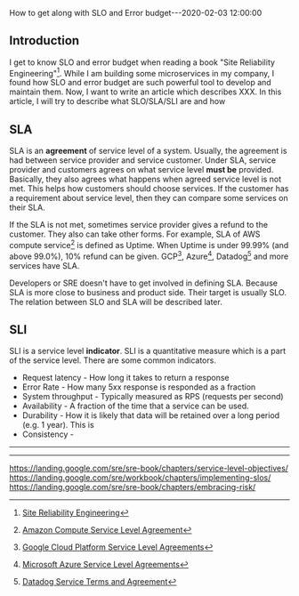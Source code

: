 How to get along with SLO and Error budget---2020-02-03 12:00:00

## Introduction

I get to know SLO and error budget when reading a book "Site Reliability Engineering"[^1]. While I am building some microservices in my company, I found how SLO and error budget are such powerful tool to develop and maintain them.
Now, I want to write an article which describes XXX.
In this article, I will try to describe what SLO/SLA/SLI are and how 

## SLA

SLA is an **agreement** of service level of a system. Usually, the agreement is had between service provider and service customer.
Under SLA, service provider and customers agrees on what service level **must be** provided. Basically, they also agrees what happens when agreed service level is not met. 
This helps how customers should choose services. If the customer has a requirement about service level, then they can compare some services on their SLA.

If the SLA is not met, sometimes service provider gives a refund to the customer. They also can take other forms.
For example, SLA of AWS compute service[^2] is defined as Uptime. When Uptime is under 99.99% (and above 99.0%), 10% refund can be given.
GCP[^3], Azure[^4], Datadog[^5] and more services have SLA.

Developers or SRE doesn't have to get involved in defining SLA. Because SLA is more close to business and product side. Their target is usually SLO. The relation between SLO and SLA will be described later.

## SLI

SLI is a service level **indicator**. SLI is a quantitative measure which is a part of the service level. There are some common indicators.

* Request latency - How long it takes to return a response
* Error Rate - How many 5xx response is responded as a fraction
* System throughput - Typically measured as RPS (requests per second)
* Availability - A fraction of the time that a service can be used.
* Durability - How it is likely that data will be retained over a long period (e.g. 1 year). This is 
* Consistency - 

---

[^1]: [Site Reliability Engineering](https://landing.google.com/sre/books/)
[^2]: [Amazon Compute Service Level Agreement](https://aws.amazon.com/compute/sla/)
[^3]: [Google Cloud Platform Service Level Agreements](https://cloud.google.com/terms/sla/)
[^4]: [Microsoft Azure Service Level Agreements](https://azure.microsoft.com/en-us/support/legal/sla/)
[^5]: [Datadog Service Terms and Agreement](https://www.datadoghq.com/legal/terms/2014-12-31/)

---
https://landing.google.com/sre/sre-book/chapters/service-level-objectives/
https://landing.google.com/sre/workbook/chapters/implementing-slos/
https://landing.google.com/sre/sre-book/chapters/embracing-risk/

